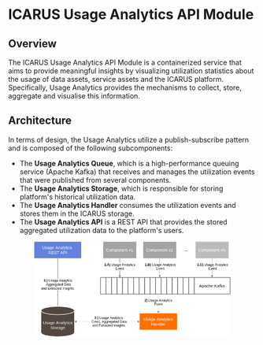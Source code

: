 # ICARUS Usage Analytics API Module
## Overview
The ICARUS Usage Analytics API Module is a containerized service that aims to provide meaningful insights by visualizing utilization statistics about the usage of data assets, service assets and the ICARUS platform. Specifically, Usage Analytics provides the mechanisms to collect, store, aggregate and visualise this information.

## Architecture
In terms of design, the Usage Analytics utilize a publish-subscribe pattern and is composed of the following subcomponents:
* The **Usage Analytics Queue**, which is a high-performance queuing service (Apache Kafka) that receives and manages the utilization events that were published from several components.
* The **Usage Analytics Storage**, which is responsible for storing platform's historical utilization data.
* The **Usage Analytics Handler** consumes the utilization events and stores them in the ICARUS storage.
* The **Usage Analytics API** is a REST API that provides the stored aggregated utilization data to the platform's users.

<div align="center">
	<img style="max-width: 400px; height: auto" src="./usage_analytics_architecture.png">
</div>